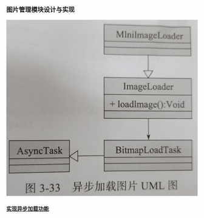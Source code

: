 ### 图片管理模块设计与实现
![image](https://github.com/ningbaoqi/PerformanceOptimization/blob/master/gif/IMG20180810141331.jpg)
#### [实现异步加载功能]()
